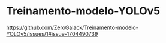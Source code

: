 # Treinamento-modelo-YOLOv5

https://github.com/ZeroGalack/Treinamento-modelo-YOLOv5/issues/1#issue-1704490739
